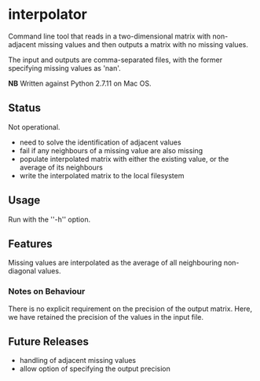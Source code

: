 # interpolator

Command line tool that reads in a two-dimensional matrix with non-adjacent
missing values and then outputs a matrix with no missing values.

The input and outputs are comma-separated files, with the former specifying missing values as 'nan'.

**NB** Written against Python 2.7.11 on Mac OS.

## Status
Not operational.
  * need to solve the identification of adjacent values
  * fail if any neighbours of a missing value are also missing
  * populate interpolated matrix with either the existing value, or the average of its neighbours
  * write the interpolated matrix to the local filesystem  

## Usage

Run with the ''-h'' option.

## Features
Missing values are interpolated as the average of all neighbouring non-diagonal values.

### Notes on Behaviour
There is no explicit requirement on the precision of the output matrix. Here, we have retained the precision of the values in the input file.

## Future Releases
 * handling of adjacent missing values
 * allow option of specifying the output precision
